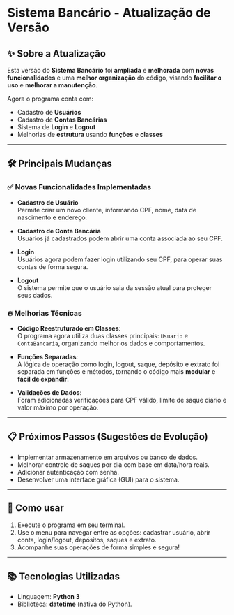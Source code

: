 # Sistema Bancário - Atualização de Versão

## ✨ Sobre a Atualização

Esta versão do **Sistema Bancário** foi **ampliada** e **melhorada** com **novas funcionalidades** e uma **melhor organização** do código, visando **facilitar o uso** e **melhorar a manutenção**.

Agora o programa conta com:

- Cadastro de **Usuários**
- Cadastro de **Contas Bancárias**
- Sistema de **Login** e **Logout**
- Melhorias de **estrutura** usando **funções** e **classes**

---

## 🛠️ Principais Mudanças

### ✅ Novas Funcionalidades Implementadas
- **Cadastro de Usuário**  
  Permite criar um novo cliente, informando CPF, nome, data de nascimento e endereço.
  
- **Cadastro de Conta Bancária**  
  Usuários já cadastrados podem abrir uma conta associada ao seu CPF.
  
- **Login**  
  Usuários agora podem fazer login utilizando seu CPF, para operar suas contas de forma segura.

- **Logout**  
  O sistema permite que o usuário saia da sessão atual para proteger seus dados.

### 🔥 Melhorias Técnicas
- **Código Reestruturado em Classes**:  
  O programa agora utiliza duas classes principais: `Usuario` e `ContaBancaria`, organizando melhor os dados e comportamentos.
  
- **Funções Separadas**:  
  A lógica de operação como login, logout, saque, depósito e extrato foi separada em funções e métodos, tornando o código mais **modular** e **fácil de expandir**.
  
- **Validações de Dados**:  
  Foram adicionadas verificações para CPF válido, limite de saque diário e valor máximo por operação.

---

## 📋 Próximos Passos (Sugestões de Evolução)
- Implementar armazenamento em arquivos ou banco de dados.
- Melhorar controle de saques por dia com base em data/hora reais.
- Adicionar autenticação com senha.
- Desenvolver uma interface gráfica (GUI) para o sistema.

---

## 🚀 Como usar

1. Execute o programa em seu terminal.
2. Use o menu para navegar entre as opções: cadastrar usuário, abrir conta, login/logout, depósitos, saques e extrato.
3. Acompanhe suas operações de forma simples e segura!

---

## 📚 Tecnologias Utilizadas
- Linguagem: **Python 3**
- Biblioteca: **datetime** (nativa do Python).

